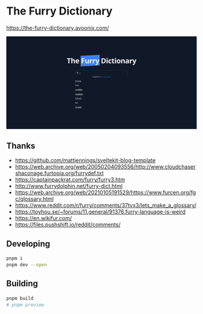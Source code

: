 # The Furry Dictionary

https://the-furry-dictionary.avoonix.com/

[![Landing Page](./static/landing.png)](https://the-furry-dictionary.avoonix.com/)

## Thanks

- https://github.com/mattjennings/sveltekit-blog-template
- https://web.archive.org/web/20050204093556/http://www.cloudchasershaconage.furtopia.org/furrydef.txt
- https://captainpackrat.com/furry/furry3.htm
- http://www.furrydolphin.net/furry-dict.html
- https://web.archive.org/web/20210105191529/https://www.furcen.org/fgc/glossary.html
- https://www.reddit.com/r/furry/comments/37tvx3/lets_make_a_glossary/
- https://toyhou.se/~forums/11.general/91376.furry-language-is-weird
- https://en.wikifur.com/
- https://files.pushshift.io/reddit/comments/

## Developing

```bash
pnpm i
pnpm dev --open
```

## Building

```bash
pnpm build
# pnpm preview
```
